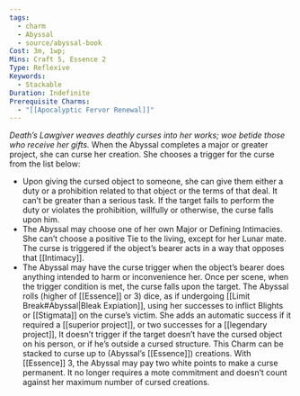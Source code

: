 ```yaml
---
tags:
  - charm
  - Abyssal
  - source/abyssal-book
Cost: 3m, 1wp;
Mins: Craft 5, Essence 2
Type: Reflexive
Keywords:
  - Stackable
Duration: Indefinite
Prerequisite Charms:
  - "[[Apocalyptic Fervor Renewal]]"
---
```

*Death’s Lawgiver weaves deathly curses into her works; woe betide those who receive her gifts.*
When the Abyssal completes a major or greater project, she can curse her creation. She chooses a trigger for the curse from the list below:
 - Upon giving the cursed object to someone, she can give them either a duty or a prohibition related to that object or the terms of that deal. It can’t be greater than a serious task. If the target fails to perform the duty or violates the prohibition, willfully or otherwise, the curse falls upon him.
 - The Abyssal may choose one of her own Major or Defining Intimacies. She can’t choose a positive Tie to the living, except for her Lunar mate. The curse is triggered if the object’s bearer acts in a way that opposes that [[Intimacy]].
 - The Abyssal may have the curse trigger when the object’s bearer does anything intended to harm or inconvenience her.
Once per scene, when the trigger condition is met, the curse falls upon the target. The Abyssal rolls (higher of [[Essence]] or 3) dice, as if undergoing [[Limit Break#Abyssal|Bleak Expiation]], using her successes to inflict Blights or [[Stigmata]] on the curse’s victim. She adds an automatic success if it required a [[superior project]], or two successes for a [[legendary project]], It doesn’t trigger if the target doesn’t have the cursed object on his person, or if he’s outside a cursed structure.
This Charm can be stacked to curse up to (Abyssal’s [[Essence]]) creations.
With [[Essence]] 3, the Abyssal may pay two white points to make a curse permanent. It no longer requires a mote commitment and doesn’t count against her maximum number of cursed creations.